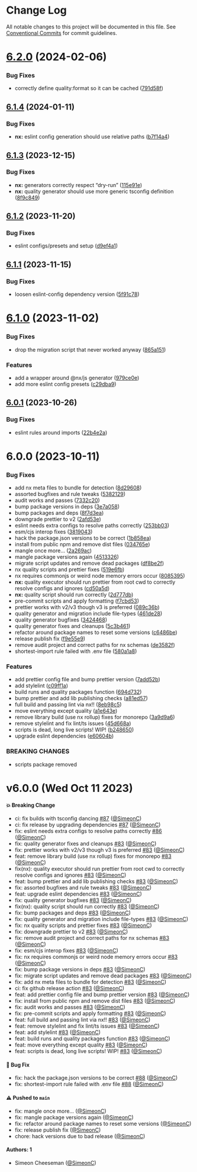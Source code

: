 # Change Log

All notable changes to this project will be documented in this file.
See [Conventional Commits](https://conventionalcommits.org) for commit guidelines.

# [6.2.0](https://github.com/tablecheck/frontend/compare/@tablecheck/nx@6.1.4...@tablecheck/nx@6.2.0) (2024-02-06)


### Bug Fixes

* correctly define quality:format so it can be cached ([791d58f](https://github.com/tablecheck/frontend/commit/791d58fac0bf61416a90e90c0fef1308db7fdbfd))





## [6.1.4](https://github.com/tablecheck/frontend/compare/@tablecheck/nx@6.1.3...@tablecheck/nx@6.1.4) (2024-01-11)


### Bug Fixes

* **nx:** eslint config generation should use relative paths ([b7f14a4](https://github.com/tablecheck/frontend/commit/b7f14a4085bdd78f6b8dd5e0c326ae8f02a6e640))





## [6.1.3](https://github.com/tablecheck/frontend/compare/@tablecheck/nx@6.1.2...@tablecheck/nx@6.1.3) (2023-12-15)


### Bug Fixes

* **nx:** generators correctly respect “dry-run” ([115e91e](https://github.com/tablecheck/frontend/commit/115e91e997a420cf4ed08bf901cdbf3099706943))
* **nx:** quality generator should use more generic tsconfig definition ([8f9c849](https://github.com/tablecheck/frontend/commit/8f9c849162d2855ee31e25b3bb684c3305d980b7))





## [6.1.2](https://github.com/tablecheck/frontend/compare/@tablecheck/nx@6.1.1...@tablecheck/nx@6.1.2) (2023-11-20)


### Bug Fixes

* eslint configs/presets and setup ([d9ef4a1](https://github.com/tablecheck/frontend/commit/d9ef4a12e928eb8cfe67196eb282f9137b9ab3a1))





## [6.1.1](https://github.com/tablecheck/frontend/compare/@tablecheck/nx@6.1.0...@tablecheck/nx@6.1.1) (2023-11-15)


### Bug Fixes

* loosen eslint-config dependency version ([5f91c78](https://github.com/tablecheck/frontend/commit/5f91c783bfaa31d2888b41a7e03a509b758fcb41))





# [6.1.0](https://github.com/tablecheck/frontend/compare/@tablecheck/nx@6.0.1...@tablecheck/nx@6.1.0) (2023-11-02)


### Bug Fixes

* drop the migration script that never worked anyway ([865a151](https://github.com/tablecheck/frontend/commit/865a151082120593a68e1f498ec65aa506ee48ec))


### Features

* add a wrapper around @nx/js generator ([979ce0e](https://github.com/tablecheck/frontend/commit/979ce0edf4db1de667027ff579159286ed15a2ac))
* add more eslint config presets ([c29dba9](https://github.com/tablecheck/frontend/commit/c29dba9916c407ee372f93f171b335ce44f7308f))





## [6.0.1](https://github.com/tablecheck/frontend/compare/@tablecheck/nx@6.0.0...@tablecheck/nx@6.0.1) (2023-10-26)


### Bug Fixes

* eslint rules around imports ([22b4e2a](https://github.com/tablecheck/frontend/commit/22b4e2ae1a40928545e914f8dbba99b268ffe6a1))





# 6.0.0 (2023-10-11)


### Bug Fixes

* add nx meta files to bundle for detection ([8d29608](https://github.com/tablecheck/tablecheck-react-system/commit/8d29608b7e17aa492ffba51f82723f41449f086c))
* assorted bugfixes and rule tweaks ([5382129](https://github.com/tablecheck/tablecheck-react-system/commit/5382129275d2ed5d6c619ab1863fc2b8316e3b97))
* audit works and passes ([7332c20](https://github.com/tablecheck/tablecheck-react-system/commit/7332c2004082c17c20bd39fb3813d32a37af83d6))
* bump package versions in deps ([3e7a058](https://github.com/tablecheck/tablecheck-react-system/commit/3e7a0584f2a4e984a47c0d2431a2f6c532c6f794))
* bump packages and deps ([8f7d3ea](https://github.com/tablecheck/tablecheck-react-system/commit/8f7d3eade57beb24affa283690e907251a2345c1))
* downgrade prettier to v2 ([2afd53e](https://github.com/tablecheck/tablecheck-react-system/commit/2afd53e06da958e7211daf14bf24a0053ab55dba))
* eslint needs extra configs to resolve paths correctly ([253bb03](https://github.com/tablecheck/tablecheck-react-system/commit/253bb035111fe5031b621c7cf651ca99ffb68a15))
* esm/cjs interop fixes ([3819043](https://github.com/tablecheck/tablecheck-react-system/commit/38190433943af513b77f5224d8d18a2e4cc74b00))
* hack the package.json versions to be correct ([1b858ea](https://github.com/tablecheck/tablecheck-react-system/commit/1b858eab9ba0de977087116603e4c1890b6d2afe))
* install from public npm and remove dist files ([034765e](https://github.com/tablecheck/tablecheck-react-system/commit/034765e7128a1e9e6fe5970d7dac57c207d0a221))
* mangle once more… ([2a269ac](https://github.com/tablecheck/tablecheck-react-system/commit/2a269ac580d662e0f63b9a90e2df96bc67dcd52c))
* mangle package versions again ([4513326](https://github.com/tablecheck/tablecheck-react-system/commit/4513326b88ed15769a35790ba0b6fea9af3648a7))
* migrate script updates and remove dead packages ([df8be2f](https://github.com/tablecheck/tablecheck-react-system/commit/df8be2fb6b4e4bf0eac7a0adc7a3343915c35189))
* nx quality scripts and prettier fixes ([519e6fb](https://github.com/tablecheck/tablecheck-react-system/commit/519e6fb1d857b8a8dca128c26668f5e6a661c254))
* nx requires commonjs or weird node memory errors occur ([8085395](https://github.com/tablecheck/tablecheck-react-system/commit/808539508a5b80b7e247dfd58504470cbf221a2d))
* **nx:** quality executor should run prettier from root cwd to correctly resolve configs and ignores ([cd50a5d](https://github.com/tablecheck/tablecheck-react-system/commit/cd50a5d1480cdd50c996a85064e5a516a14a8479))
* **nx:** quality script should run correctly ([2d777db](https://github.com/tablecheck/tablecheck-react-system/commit/2d777db9fb0bd5c4f4d83bbacfaaa611861dd2d2))
* pre-commit scripts and apply formatting ([f7cbd53](https://github.com/tablecheck/tablecheck-react-system/commit/f7cbd53a71e3c59ad13268ec925ed269b2a7ff02))
* prettier works with v2/v3 though v3 is preferred ([089c36b](https://github.com/tablecheck/tablecheck-react-system/commit/089c36b1fbbfd4583ed58f6a9570ecc980139abc))
* quality generator and migration include file-types ([461de28](https://github.com/tablecheck/tablecheck-react-system/commit/461de282474f56aba795a5ff2af8272f472f56c4))
* quality generator bugfixes ([3424468](https://github.com/tablecheck/tablecheck-react-system/commit/34244680c8118b3bcb24087a346960c7af8d6fb9))
* quality generator fixes and cleanups ([5c3b461](https://github.com/tablecheck/tablecheck-react-system/commit/5c3b4612ec4ff765f160b8773940dd604cfbb086))
* refactor around package names to reset some versions ([c6486be](https://github.com/tablecheck/tablecheck-react-system/commit/c6486be9e6e0f6ff2c79c48be484f99417db39b4))
* release publish fix ([f9e55e9](https://github.com/tablecheck/tablecheck-react-system/commit/f9e55e9cf3651cad4fd1d79d18735b9cea70396b))
* remove audit project and correct paths for nx schemas ([de3582f](https://github.com/tablecheck/tablecheck-react-system/commit/de3582f500210a398df306866072c66e89ea9668))
* shortest-import rule failed with .env file ([580a1a8](https://github.com/tablecheck/tablecheck-react-system/commit/580a1a8620ba6365a126a433a7809eada56c4074))


### Features

* add prettier config file and bump prettier version ([7add52b](https://github.com/tablecheck/tablecheck-react-system/commit/7add52bfa6ffdaa065df490c8320f8025579a0d6))
* add stylelint ([c09ff1a](https://github.com/tablecheck/tablecheck-react-system/commit/c09ff1a07bda4d410ec2859be8d2a8ebc2fd80ae))
* build runs and quality packages function ([694d732](https://github.com/tablecheck/tablecheck-react-system/commit/694d7327828f54794a5f4d9f6b56c116adb967d2))
* bump prettier and add lib publishing checks ([a81ed57](https://github.com/tablecheck/tablecheck-react-system/commit/a81ed574359fa226ca13f824a0c46cb94e524b69))
* full build and passing lint via nx!! ([8eb98c5](https://github.com/tablecheck/tablecheck-react-system/commit/8eb98c51c72335db82550536acb35881958eea8c))
* move everything except quality ([a1e643e](https://github.com/tablecheck/tablecheck-react-system/commit/a1e643eb8f2299623d070b56fc85e982dd088655))
* remove library build (use nx rollup) fixes for monorepo ([3a9d9a6](https://github.com/tablecheck/tablecheck-react-system/commit/3a9d9a625ae903dbb6e023cf8301251c433491c7))
* remove stylelint and fix lint/ts issues ([45d668a](https://github.com/tablecheck/tablecheck-react-system/commit/45d668a3cd220a5d112f1a3fcef8c2a0ee100933))
* scripts is dead, long live scripts! WIP! ([b248650](https://github.com/tablecheck/tablecheck-react-system/commit/b2486506f43f40ed98a602e309fe3b58dcb845d5))
* upgrade eslint dependencies ([e60604b](https://github.com/tablecheck/tablecheck-react-system/commit/e60604bcf9e5389f51cbe0b828d95198ab78931a))


### BREAKING CHANGES

* scripts package removed





# v6.0.0 (Wed Oct 11 2023)

#### 💥 Breaking Change

- ci: fix builds with tsconfig dancing [#87](https://github.com/tablecheck/tablecheck-react-system/pull/87) ([@SimeonC](https://github.com/SimeonC))
- ci: fix release by upgrading dependencies [#87](https://github.com/tablecheck/tablecheck-react-system/pull/87) ([@SimeonC](https://github.com/SimeonC))
- fix: eslint needs extra configs to resolve paths correctly [#86](https://github.com/tablecheck/tablecheck-react-system/pull/86) ([@SimeonC](https://github.com/SimeonC))
- fix: quality generator fixes and cleanups [#83](https://github.com/tablecheck/tablecheck-react-system/pull/83) ([@SimeonC](https://github.com/SimeonC))
- fix: prettier works with v2/v3 though v3 is preferred [#83](https://github.com/tablecheck/tablecheck-react-system/pull/83) ([@SimeonC](https://github.com/SimeonC))
- feat: remove library build (use nx rollup) fixes for monorepo [#83](https://github.com/tablecheck/tablecheck-react-system/pull/83) ([@SimeonC](https://github.com/SimeonC))
- fix(nx): quality executor should run prettier from root cwd to correctly resolve configs and ignores [#83](https://github.com/tablecheck/tablecheck-react-system/pull/83) ([@SimeonC](https://github.com/SimeonC))
- feat: bump prettier and add lib publishing checks [#83](https://github.com/tablecheck/tablecheck-react-system/pull/83) ([@SimeonC](https://github.com/SimeonC))
- fix: assorted bugfixes and rule tweaks [#83](https://github.com/tablecheck/tablecheck-react-system/pull/83) ([@SimeonC](https://github.com/SimeonC))
- feat: upgrade eslint dependencies [#83](https://github.com/tablecheck/tablecheck-react-system/pull/83) ([@SimeonC](https://github.com/SimeonC))
- fix: quality generator bugfixes [#83](https://github.com/tablecheck/tablecheck-react-system/pull/83) ([@SimeonC](https://github.com/SimeonC))
- fix(nx): quality script should run correctly [#83](https://github.com/tablecheck/tablecheck-react-system/pull/83) ([@SimeonC](https://github.com/SimeonC))
- fix: bump packages and deps [#83](https://github.com/tablecheck/tablecheck-react-system/pull/83) ([@SimeonC](https://github.com/SimeonC))
- fix: quality generator and migration include file-types [#83](https://github.com/tablecheck/tablecheck-react-system/pull/83) ([@SimeonC](https://github.com/SimeonC))
- fix: nx quality scripts and prettier fixes [#83](https://github.com/tablecheck/tablecheck-react-system/pull/83) ([@SimeonC](https://github.com/SimeonC))
- fix: downgrade prettier to v2 [#83](https://github.com/tablecheck/tablecheck-react-system/pull/83) ([@SimeonC](https://github.com/SimeonC))
- fix: remove audit project and correct paths for nx schemas [#83](https://github.com/tablecheck/tablecheck-react-system/pull/83) ([@SimeonC](https://github.com/SimeonC))
- fix: esm/cjs interop fixes [#83](https://github.com/tablecheck/tablecheck-react-system/pull/83) ([@SimeonC](https://github.com/SimeonC))
- fix: nx requires commonjs or weird node memory errors occur [#83](https://github.com/tablecheck/tablecheck-react-system/pull/83) ([@SimeonC](https://github.com/SimeonC))
- fix: bump package versions in deps [#83](https://github.com/tablecheck/tablecheck-react-system/pull/83) ([@SimeonC](https://github.com/SimeonC))
- fix: migrate script updates and remove dead packages [#83](https://github.com/tablecheck/tablecheck-react-system/pull/83) ([@SimeonC](https://github.com/SimeonC))
- fix: add nx meta files to bundle for detection [#83](https://github.com/tablecheck/tablecheck-react-system/pull/83) ([@SimeonC](https://github.com/SimeonC))
- ci: fix github release action [#83](https://github.com/tablecheck/tablecheck-react-system/pull/83) ([@SimeonC](https://github.com/SimeonC))
- feat: add prettier config file and bump prettier version [#83](https://github.com/tablecheck/tablecheck-react-system/pull/83) ([@SimeonC](https://github.com/SimeonC))
- fix: install from public npm and remove dist files [#83](https://github.com/tablecheck/tablecheck-react-system/pull/83) ([@SimeonC](https://github.com/SimeonC))
- fix: audit works and passes [#83](https://github.com/tablecheck/tablecheck-react-system/pull/83) ([@SimeonC](https://github.com/SimeonC))
- fix: pre-commit scripts and apply formatting [#83](https://github.com/tablecheck/tablecheck-react-system/pull/83) ([@SimeonC](https://github.com/SimeonC))
- feat: full build and passing lint via nx!! [#83](https://github.com/tablecheck/tablecheck-react-system/pull/83) ([@SimeonC](https://github.com/SimeonC))
- feat: remove stylelint and fix lint/ts issues [#83](https://github.com/tablecheck/tablecheck-react-system/pull/83) ([@SimeonC](https://github.com/SimeonC))
- feat: add stylelint [#83](https://github.com/tablecheck/tablecheck-react-system/pull/83) ([@SimeonC](https://github.com/SimeonC))
- feat: build runs and quality packages function [#83](https://github.com/tablecheck/tablecheck-react-system/pull/83) ([@SimeonC](https://github.com/SimeonC))
- feat: move everything except quality [#83](https://github.com/tablecheck/tablecheck-react-system/pull/83) ([@SimeonC](https://github.com/SimeonC))
- feat: scripts is dead, long live scripts! WIP! [#83](https://github.com/tablecheck/tablecheck-react-system/pull/83) ([@SimeonC](https://github.com/SimeonC))

#### 🐛 Bug Fix

- fix: hack the package.json versions to be correct [#88](https://github.com/tablecheck/tablecheck-react-system/pull/88) ([@SimeonC](https://github.com/SimeonC))
- fix: shortest-import rule failed with .env file [#88](https://github.com/tablecheck/tablecheck-react-system/pull/88) ([@SimeonC](https://github.com/SimeonC))

#### ⚠️ Pushed to `main`

- fix: mangle once more… ([@SimeonC](https://github.com/SimeonC))
- fix: mangle package versions again ([@SimeonC](https://github.com/SimeonC))
- fix: refactor around package names to reset some versions ([@SimeonC](https://github.com/SimeonC))
- fix: release publish fix ([@SimeonC](https://github.com/SimeonC))
- chore: hack versions due to bad release ([@SimeonC](https://github.com/SimeonC))

#### Authors: 1

- Simeon Cheeseman ([@SimeonC](https://github.com/SimeonC))
